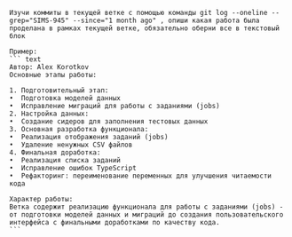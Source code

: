 ````
Изучи коммиты в текущей ветке c помощью команды git log --oneline --grep="SIMS-945" --since="1 month ago" , опиши какая работа была проделана в рамках текущей ветке, обязательно оберни все в текстовый блок

Пример:
``` text
Автор: Alex Korotkov  
Основные этапы работы:

1. Подготовительный этап:
•  Подготовка моделей данных
•  Исправление миграций для работы с заданиями (jobs)
2. Настройка данных:
•  Создание сидеров для заполнения тестовых данных
3. Основная разработка функционала:
•  Реализация отображения заданий (jobs)
•  Удаление ненужных CSV файлов
4. Финальная доработка:
•  Реализация списка заданий
•  Исправление ошибок TypeScript
•  Рефакторинг: переименование переменных для улучшения читаемости кода

Характер работы:
Ветка содержит реализацию функционала для работы с заданиями (jobs) - от подготовки моделей данных и миграций до создания пользовательского интерфейса с финальными доработками по качеству кода.
```
````
